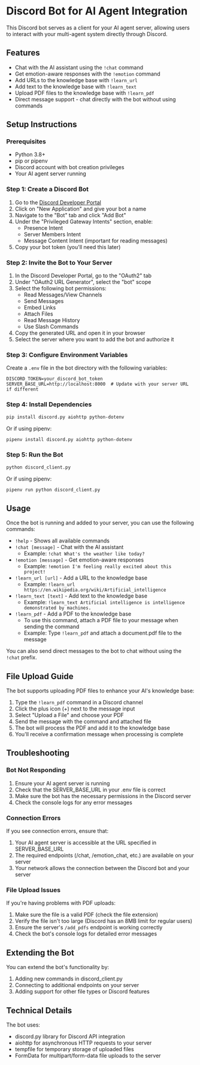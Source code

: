 # Discord Bot for AI Agent Integration

This Discord bot serves as a client for your AI agent server, allowing users to interact with your multi-agent system directly through Discord.

## Features

- Chat with the AI assistant using the `!chat` command
- Get emotion-aware responses with the `!emotion` command
- Add URLs to the knowledge base with `!learn_url`
- Add text to the knowledge base with `!learn_text`
- Upload PDF files to the knowledge base with `!learn_pdf`
- Direct message support - chat directly with the bot without using commands

## Setup Instructions

### Prerequisites

- Python 3.8+
- pip or pipenv
- Discord account with bot creation privileges
- Your AI agent server running

### Step 1: Create a Discord Bot

1. Go to the [Discord Developer Portal](https://discord.com/developers/applications)
2. Click on "New Application" and give your bot a name
3. Navigate to the "Bot" tab and click "Add Bot"
4. Under the "Privileged Gateway Intents" section, enable:
   - Presence Intent
   - Server Members Intent
   - Message Content Intent (important for reading messages)
5. Copy your bot token (you'll need this later)

### Step 2: Invite the Bot to Your Server

1. In the Discord Developer Portal, go to the "OAuth2" tab
2. Under "OAuth2 URL Generator", select the "bot" scope
3. Select the following bot permissions:
   - Read Messages/View Channels
   - Send Messages
   - Embed Links
   - Attach Files
   - Read Message History
   - Use Slash Commands
4. Copy the generated URL and open it in your browser
5. Select the server where you want to add the bot and authorize it

### Step 3: Configure Environment Variables

Create a `.env` file in the bot directory with the following variables:

```
DISCORD_TOKEN=your_discord_bot_token
SERVER_BASE_URL=http://localhost:8000  # Update with your server URL if different
```

### Step 4: Install Dependencies

```bash
pip install discord.py aiohttp python-dotenv
```

Or if using pipenv:

```bash
pipenv install discord.py aiohttp python-dotenv
```

### Step 5: Run the Bot

```bash
python discord_client.py
```

Or if using pipenv:

```bash
pipenv run python discord_client.py
```

## Usage

Once the bot is running and added to your server, you can use the following commands:

- `!help` - Shows all available commands
- `!chat [message]` - Chat with the AI assistant
  - Example: `!chat What's the weather like today?`
- `!emotion [message]` - Get emotion-aware responses
  - Example: `!emotion I'm feeling really excited about this project!`
- `!learn_url [url]` - Add a URL to the knowledge base
  - Example: `!learn_url https://en.wikipedia.org/wiki/Artificial_intelligence`
- `!learn_text [text]` - Add text to the knowledge base
  - Example: `!learn_text Artificial intelligence is intelligence demonstrated by machines.`
- `!learn_pdf` - Add a PDF to the knowledge base
  - To use this command, attach a PDF file to your message when sending the command
  - Example: Type `!learn_pdf` and attach a document.pdf file to the message

You can also send direct messages to the bot to chat without using the `!chat` prefix.

## File Upload Guide

The bot supports uploading PDF files to enhance your AI's knowledge base:

1. Type the `!learn_pdf` command in a Discord channel
2. Click the plus icon (+) next to the message input
3. Select "Upload a File" and choose your PDF
4. Send the message with the command and attached file
5. The bot will process the PDF and add it to the knowledge base
6. You'll receive a confirmation message when processing is complete

## Troubleshooting

### Bot Not Responding

1. Ensure your AI agent server is running
2. Check that the SERVER_BASE_URL in your .env file is correct
3. Make sure the bot has the necessary permissions in the Discord server
4. Check the console logs for any error messages

### Connection Errors

If you see connection errors, ensure that:
1. Your AI agent server is accessible at the URL specified in SERVER_BASE_URL
2. The required endpoints (/chat, /emotion_chat, etc.) are available on your server
3. Your network allows the connection between the Discord bot and your server

### File Upload Issues

If you're having problems with PDF uploads:
1. Make sure the file is a valid PDF (check the file extension)
2. Verify the file isn't too large (Discord has an 8MB limit for regular users)
3. Ensure the server's `/add_pdfs` endpoint is working correctly
4. Check the bot's console logs for detailed error messages

## Extending the Bot

You can extend the bot's functionality by:

1. Adding new commands in discord_client.py
2. Connecting to additional endpoints on your server
3. Adding support for other file types or Discord features

## Technical Details

The bot uses:
- discord.py library for Discord API integration
- aiohttp for asynchronous HTTP requests to your server
- tempfile for temporary storage of uploaded files
- FormData for multipart/form-data file uploads to the server 